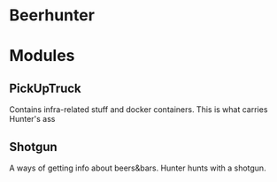 Beerhunter
================
# Modules
## PickUpTruck
Contains infra-related stuff and docker containers. This is what carries Hunter's ass
## Shotgun
A ways of getting info about beers&bars. Hunter hunts with a shotgun.

